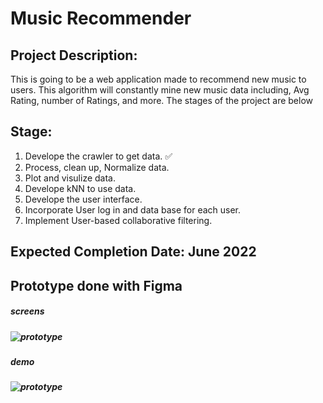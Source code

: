 <h1>Music Recommender</h1>

<h2>Project Description: </h2>
  <p>This is going to be a web application made to recommend new music to users. This algorithm will constantly mine new music data including, Avg Rating, number of Ratings, and more. The stages of the project are below</p>

<h2> Stage: </h2>
<ol>
  <li> Develope the crawler to get data. ✅</li>
  <li> Process, clean up, Normalize data. </li>
  <li> Plot and visulize data. </li>
  <li> Develope kNN to use data. </li>
  <li> Develope the user interface. </li>
  <li> Incorporate User log in and data base for each user. </li>
  <li> Implement User-based collaborative filtering. </li>
</ol>


<h2> Expected Completion Date: June 2022 </h2>

<h2> Prototype done with Figma </h2>
<h5> screens <h5>
<img src="https://github.com/Arsham1024/music_recommender/blob/master/pics/Demo_pics.jpg" alt="prototype"/>
  
<h5> demo <h5>
<img src="https://github.com/Arsham1024/music_recommender/blob/master/pics/Demo_gif_1.gif" alt="prototype"/>
